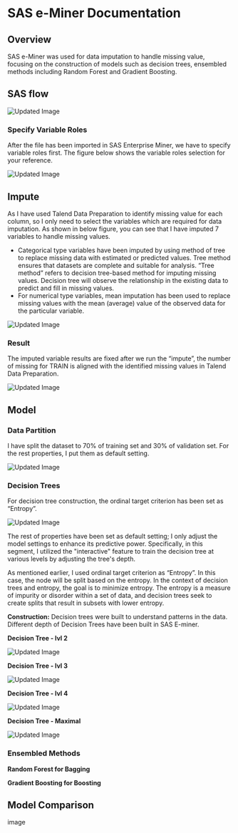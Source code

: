 # SAS e-Miner Documentation

## Overview
SAS e-Miner was used for data imputation to handle missing value, focusing on the construction of models such as decision trees, ensembled methods including Random Forest and Gradient Boosting.

## SAS flow

![Updated Image](https://github.com/sokqi918/WQD7005_AA1/blob/main/SAS%20Enterprise%20Miner/SAS%20flow.jpg)

### Specify Variable Roles
After the file has been imported in SAS Enterprise Miner, we have to specify variable roles first. The figure below shows the variable roles selection for your reference.

![Updated Image](https://github.com/sokqi918/WQD7005_AA1/blob/main/SAS%20Enterprise%20Miner/Variable%20role.jpg)

## Impute

As I have used Talend Data Preparation to identify missing value for each column, so I only need to select the variables which are required for data imputation. As shown in below figure, you can see that I have imputed 7 variables to handle missing values.
-	Categorical type variables have been imputed by using method of tree to replace missing data with estimated or predicted values. Tree method ensures that datasets are complete and suitable for analysis. “Tree method” refers to decision tree-based method for imputing missing values. Decision tree will observe the relationship in the existing data to predict and fill in missing values.
-	For numerical type variables, mean imputation has been used to replace missing values with the mean (average) value of the observed data for the particular variable.

![Updated Image](https://github.com/sokqi918/WQD7005_AA1/blob/main/SAS%20Enterprise%20Miner/Data%20Imputation.jpg)

### Result
The imputed variable results are fixed after we run the “impute”, the number of missing for TRAIN is aligned with the identified missing values in Talend Data Preparation.

![Updated Image](https://github.com/sokqi918/WQD7005_AA1/blob/main/SAS%20Enterprise%20Miner/Data%20Imputation%20result.jpg)

## Model

### Data Partition
I have split the dataset to 70% of training set and 30% of validation set. For the rest properties, I put them as default setting.

![Updated Image](https://github.com/sokqi918/WQD7005_AA1/blob/main/SAS%20Enterprise%20Miner/Data%20partition.jpg)

### Decision Trees

For decision tree construction, the ordinal target criterion has been set as “Entropy”.

![Updated Image](https://github.com/sokqi918/WQD7005_AA1/blob/main/SAS%20Enterprise%20Miner/decision%20tree%20construction.jpg)

The rest of properties have been set as default setting; I only adjust the model settings to enhance its predictive power. Specifically, in this segment, I utilized the "interactive" feature to train the decision tree at various levels by adjusting the tree's depth.

As mentioned earlier, I used ordinal target criterion as “Entropy”. In this case, the node will be split based on the entropy. In the context of decision trees and entropy, the goal is to minimize entropy. The entropy is a measure of impurity or disorder within a set of data, and decision trees seek to create splits that result in subsets with lower entropy. 

**Construction:** Decision trees were built to understand patterns in the data. Different depth of Decision Trees have been built in SAS E-miner.

**Decision Tree - lvl 2**

![Updated Image](https://github.com/sokqi918/WQD7005_AA1/blob/main/SAS%20Enterprise%20Miner/decisiontreelvl2.jpg)

**Decision Tree - lvl 3**

![Updated Image](https://github.com/sokqi918/WQD7005_AA1/blob/main/SAS%20Enterprise%20Miner/decisiontreelvl3.jpg)

**Decision Tree - lvl 4**

![Updated Image](https://github.com/sokqi918/WQD7005_AA1/blob/main/SAS%20Enterprise%20Miner/decisiontreelvl4.jpg)

**Decision Tree - Maximal**

![Updated Image](https://github.com/sokqi918/WQD7005_AA1/blob/main/SAS%20Enterprise%20Miner/decisiontreemaximal.jpg)


### Ensembled Methods
**Random Forest for Bagging**

**Gradient Boosting for Boosting**


## Model Comparison

image
